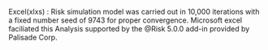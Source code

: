 Excel(xlxs) : Risk simulation model was carried out in 10,000 iterations with a fixed number seed of 9743 for proper 
convergence. Microsoft excel faciliated this Analysis supported by the @Risk 5.0.0 add-in provided by 
Palisade Corp.
